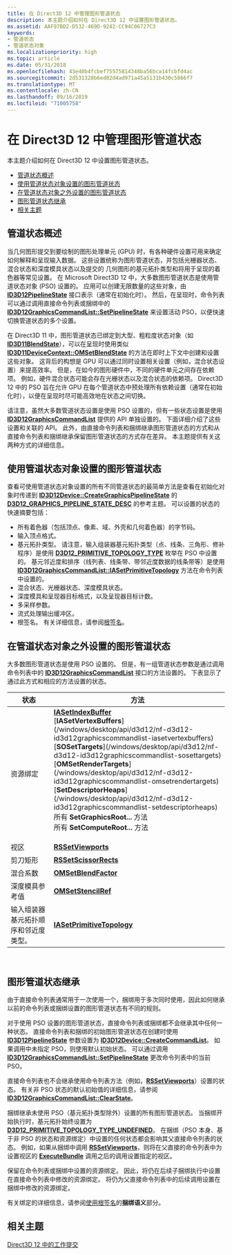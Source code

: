 ```yaml
---
title: 在 Direct3D 12 中管理图形管道状态
description: 本主题介绍如何在 Direct3D 12 中设置图形管道状态。
ms.assetid: AAF97BD2-D532-469D-9242-CC94C06727C3
keywords:
- 管道状态
- 管道状态对象
ms.localizationpriority: high
ms.topic: article
ms.date: 05/31/2018
ms.openlocfilehash: 43e40b4fcbef75575814348ba56bca14fcbfd4ac
ms.sourcegitcommit: 2d531328b6ed82d4ad971a45a5131b430c5866f7
ms.translationtype: MT
ms.contentlocale: zh-CN
ms.lasthandoff: 09/16/2019
ms.locfileid: "71005758"
---
```

# <a name="managing-graphics-pipeline-state-in-direct3d-12"></a>在 Direct3D 12 中管理图形管道状态

本主题介绍如何在 Direct3D 12 中设置图形管道状态。

-   [管道状态概述](#pipeline-state-overview)
-   [使用管道状态对象设置的图形管道状态](#graphics-pipeline-states-set-with-pipeline-state-objects)
-   [在管道状态对象之外设置的图形管道状态](#graphics-pipeline-states-set-outside-of-the-pipeline-state-object)
-   [图形管道状态继承](#graphics-pipeline-state-inheritance)
-   [相关主题](#related-topics)

## <a name="pipeline-state-overview"></a>管道状态概述

当几何图形提交到要绘制的图形处理单元 (GPU) 时，有各种硬件设置可用来确定如何解释和呈现输入数据。 这些设置统称为图形管道状态，并包括光栅器状态、混合状态和深度模具状态以及提交的 几何图形的基元拓扑类型和将用于呈现的着色器等常见设置。 在 Microsoft Direct3D 12 中，大多数图形管道状态是使用管道状态对象 (PSO) 设置的。 应用可以创建无限数量的这些对象，由 [**ID3D12PipelineState**](/windows/desktop/api/d3d12/nn-d3d12-id3d12pipelinestate) 接口表示（通常在初始化时）。 然后，在呈现时，命令列表可以通过调用直接命令列表或捆绑中的 [**ID3D12GraphicsCommandList::SetPipelineState**](/windows/desktop/api/d3d12/nf-d3d12-id3d12graphicscommandlist-setpipelinestate) 来设置活动 PSO，以便快速切换管道状态的多个设置。

在 Direct3D 11 中，图形管道状态已绑定到大型、粗粒度状态对象（如 [**ID3D11BlendState**](https://docs.microsoft.com/windows/desktop/api/d3d11/nn-d3d11-id3d11blendstate)），可以在呈现时使用类似 [**ID3D11DeviceContext::OMSetBlendState**](https://docs.microsoft.com/windows/desktop/api/d3d10/nf-d3d10-id3d10device-omsetblendstate) 的方法在即时上下文中创建和设置这些对象。 这背后的构想是 GPU 可以通过同时设置相关设置（例如，混合状态设置）来提高效率。 但是，在如今的图形硬件中，不同的硬件单元之间存在依赖项。 例如，硬件混合状态可能会存在光栅状态以及混合状态的依赖项。 Direct3D 12 中的 PSO 旨在允许 GPU 在每个管道状态中预处理所有依赖设置（通常在初始化时），以便在呈现时尽可能高效地在状态之间切换。

请注意，虽然大多数管道状态设置是使用 PSO 设置的，但有一些状态设置是使用 [**ID3D12GraphicsCommandList**](/windows/desktop/api/d3d12/nn-d3d12-id3d12graphicscommandlist) 提供的 API 单独设置的。 下面详细介绍了这些设置和关联的 API。 此外，由直接命令列表和捆绑继承图形管道状态的方式和从直接命令列表和捆绑继承保留图形管道状态的方式存在差异。 本主题提供有关这两种方式的详细信息。

## <a name="graphics-pipeline-states-set-with-pipeline-state-objects"></a>使用管道状态对象设置的图形管道状态

查看可使用管道状态对象设置的所有不同管道状态的最简单方法是查看在初始化对象时传递到 [**ID3D12Device::CreateGraphicsPipelineState**](/windows/desktop/api/d3d12/nf-d3d12-id3d12device-creategraphicspipelinestate) 的 [**D3D12\_GRAPHICS\_PIPELINE\_STATE\_DESC**](/windows/desktop/api/d3d12/ns-d3d12-d3d12_graphics_pipeline_state_desc) 的参考主题。 可以设置的状态的快速摘要包括：

-   所有着色器（包括顶点、像素、域、外壳和几何着色器）的字节码。
-   输入顶点格式。
-   基元拓扑类型。 请注意，输入组装器基元拓扑类型（点、线条、三角形、修补程序）是使用 [**D3D12\_PRIMITIVE\_TOPOLOGY\_TYPE**](/windows/desktop/api/d3d12/ne-d3d12-d3d12_primitive_topology_type) 枚举在 PSO 中设置的。 基元邻近度和排序（线列表、线条带、带邻近度数据的线条带等）是使用 [**ID3D12GraphicsCommandList::IASetPrimitiveTopology**](/windows/desktop/api/d3d12/nf-d3d12-id3d12graphicscommandlist-iasetprimitivetopology) 方法在命令列表中设置的。
-   混合状态、光栅器状态、深度模具状态。
-   深度模具和呈现器目标格式，以及呈现器目标计数。
-   多采样参数。
-   流式处理输出缓冲区。
-   根签名。 有关详细信息，请参阅[根签名](root-signatures.md)。

## <a name="graphics-pipeline-states-set-outside-of-the-pipeline-state-object"></a>在管道状态对象之外设置的图形管道状态

大多数图形管道状态是使用 PSO 设置的。 但是，有一组管道状态参数是通过调用命令列表中的 [**ID3D12GraphicsCommandList**](/windows/desktop/api/d3d12/nn-d3d12-id3d12graphicscommandlist) 接口的方法设置的。 下表显示了通过此方式和相应的方法设置的状态。



<table>
<thead>
<tr class="header">
<th>状态</th>
<th>方法</th>
</tr>
</thead>
<tbody>
<tr class="odd">
<td>资源绑定</td>
<td><dl><a href="/windows/desktop/api/d3d12/nf-d3d12-id3d12graphicscommandlist-iasetindexbuffer"><strong>IASetIndexBuffer</strong></a><br />
[<strong>IASetVertexBuffers</strong>](/windows/desktop/api/d3d12/nf-d3d12-id3d12graphicscommandlist-iasetvertexbuffers)<br />
[<strong>SOSetTargets</strong>](/windows/desktop/api/d3d12/nf-d3d12-id3d12graphicscommandlist-sosettargets)<br />
[<strong>OMSetRenderTargets</strong>](/windows/desktop/api/d3d12/nf-d3d12-id3d12graphicscommandlist-omsetrendertargets)<br />
[<strong>SetDescriptorHeaps</strong>](/windows/desktop/api/d3d12/nf-d3d12-id3d12graphicscommandlist-setdescriptorheaps)<br />
所有 <strong>SetGraphicsRoot...</strong> 方法<br />
所有 <strong>SetComputeRoot...</strong> 方法<br />
</dl></td>
</tr>
<tr class="even">
<td>视区</td>
<td><a href="/windows/desktop/api/d3d12/nf-d3d12-id3d12graphicscommandlist-rssetviewports"><strong>RSSetViewports</strong></a></td>
</tr>
<tr class="odd">
<td>剪刀矩形</td>
<td><a href="/windows/desktop/api/d3d12/nf-d3d12-id3d12graphicscommandlist-rssetscissorrects"><strong>RSSetScissorRects</strong></a></td>
</tr>
<tr class="even">
<td>混合系数</td>
<td><a href="/windows/desktop/api/d3d12/nf-d3d12-id3d12graphicscommandlist-omsetblendfactor"><strong>OMSetBlendFactor</strong></a></td>
</tr>
<tr class="odd">
<td>深度模具参考值</td>
<td><a href="/windows/desktop/api/d3d12/nf-d3d12-id3d12graphicscommandlist-omsetstencilref"><strong>OMSetStencilRef</strong></a></td>
</tr>
<tr class="even">
<td>输入组装器基元拓扑顺序和邻近度类型。</td>
<td><a href="/windows/desktop/api/d3d12/nf-d3d12-id3d12graphicscommandlist-iasetprimitivetopology"><strong>IASetPrimitiveTopology</strong></a></td>
</tr>
</tbody>
</table>



 

## <a name="graphics-pipeline-state-inheritance"></a>图形管道状态继承

由于直接命令列表通常用于一次使用一个，捆绑用于多次同时使用，因此如何继承以前的命令列表或捆绑设置的图形管道状态有不同的规则。

对于使用 PSO 设置的图形管道状态，直接命令列表或捆绑都不会继承其中任何一种状态。 直接命令列表和捆绑的初始图形管道状态在创建时使用 [**ID3D12PipelineState**](/windows/desktop/api/d3d12/nn-d3d12-id3d12pipelinestate) 参数设置为 [**ID3D12Device::CreateCommandList**](/windows/desktop/api/d3d12/nf-d3d12-id3d12device-createcommandlist)。 如果调用中未指定 PSO，则使用默认初始状态。 可以通过调用 [**ID3D12GraphicsCommandList::SetPipelineState**](/windows/desktop/api/d3d12/nf-d3d12-id3d12graphicscommandlist-setpipelinestate) 更改命令列表中的当前 PSO。

直接命令列表也不会继承使用命令列表方法（例如，[**RSSetViewports**](/windows/desktop/api/d3d12/nf-d3d12-id3d12graphicscommandlist-rssetviewports)）设置的状态。 有关非 PSO 状态的默认初始值的详细信息，请参阅 [**ID3D12GraphicsCommandList::ClearState**](/windows/desktop/api/d3d12/nf-d3d12-id3d12graphicscommandlist-clearstate)。

捆绑继承未使用 PSO（基元拓扑类型除外）设置的所有图形管道状态。 当捆绑开始执行时，基元拓扑始终设置为 [**D3D12\_PRIMITIVE\_TOPOLOGY\_TYPE\_UNDEFINED**](/windows/desktop/api/d3d12/ne-d3d12-d3d12_primitive_topology_type)。 在捆绑（PSO 本身、基于非 PSO 的状态和资源绑定）中设置的任何状态都会影响其父直接命令列表的状态。 例如，如果从捆绑中调用 [**RSSetViewports**](/windows/desktop/api/d3d12/nf-d3d12-id3d12graphicscommandlist-rssetviewports)，则将在父直接的命令列表中为设置视区的 [**ExecuteBundle**](/windows/desktop/api/d3d12/nf-d3d12-id3d12graphicscommandlist-executebundle) 调用之后的调用设置指定的视区。

保留在命令列表或捆绑中设置的资源绑定。 因此，将仍在后续子捆绑执行中设置在直接命令列表中修改的资源绑定。 将仍为父直接命令列表中的后续调用设置在捆绑中修改的资源绑定。

有关绑定的详细信息，请参阅[使用根签名](using-a-root-signature.md)的**捆绑语义**部分。

## <a name="related-topics"></a>相关主题

<dl> <dt>

[Direct3D 12 中的工作提交](command-queues-and-command-lists.md)
</dt> </dl>

 

 




